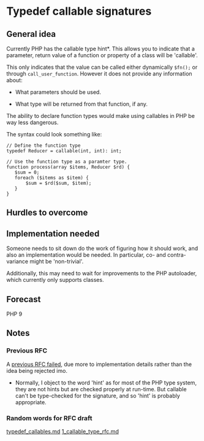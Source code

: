 # Typedef callable signatures

## General idea

Currently PHP has the callable type hint*. This allows you to indicate that a parameter, return value of a function or property of a class will be 'callable'. 

This only indicates that the value can be called either dynamically `$fn();` or through `call_user_function`.
However it does not provide any information about:

* What parameters should be used.

* What type will be returned from that function, if any.

The ability to declare function types would make using callables in PHP be way less dangerous.

The syntax could look something like:

```
// Define the function type
typedef Reducer = callable(int, int): int;

// Use the function type as a paramter type.
function process(array $items, Reducer $rd) {
   $sum = 0;
   foreach ($items as $item) {
       $sum = $rd($sum, $item);
   }
}
```

## Hurdles to overcome

## Implementation needed

Someone needs to sit down do the work of figuring how it should work, and also an implementation would be needed. In particular, co- and contra-variance might be 'non-trivial'.

Additionally, this may need to wait for improvements to the PHP autoloader, which currently only supports classes.

## Forecast

PHP 9

## Notes

### Previous RFC

A [previous RFC failed](https://wiki.php.net/rfc/functional-interfaces), due more to implementation details rather than the idea being rejected imo.

* Normally, I object to the word 'hint' as for most of the PHP type system, they are not hints but are checked properly at run-time. But callable can't be type-checked for the signature, and so 'hint' is probably appropriate.

### Random words for RFC draft

[typedef_callables.md](https://github.com/Danack/RfcCodex/blob/master/typedef_callables.md)
[1_callable_type_rfc.md](https://github.com/Danack/FunctionTypes/blob/master/1_callable_type_rfc.md)